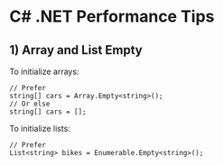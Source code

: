 # C# .NET Performance Tips

## 1) Array and List Empty

To initialize arrays:
```
// Prefer
string[] cars = Array.Empty<string>();
// Or else
string[] cars = [];
```

To initialize lists:
```
// Prefer
List<string> bikes = Enumerable.Empty<string>();
```
